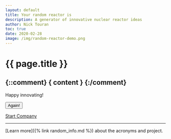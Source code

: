 ```yaml
---
layout: default
title: Your random reactor is
description: A generator of innovative nuclear reactor ideas
author: Nick Touran
toc: true
date: 2020-02-28
image: /img/random-reactor-demo.png
---
```

<div class="row">
<div class="col-md-8" markdown="1">

# {{ page.title }}

<h2>
{::comment} { content } {:/comment}
</h2>

Happy innovating!

<div class="row">

<button type="button" onClick="history.go(0);" class="btn btn-success"><i class="fas fa-redo-alt"></i> Again!</button> 

<a class="btn btn-success"
href="https://onestop.delaware.gov/Start_Account"
role="button">
<i class="fas fa-hand-holding-usd"></i>
Start Company
</a>
</div>


<hr/>

[Learn more]({% link random_info.md %}) about the acronyms and project.


</div>
</div>

